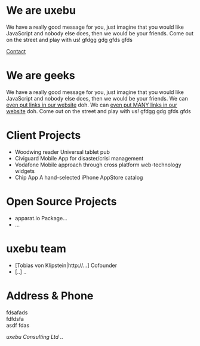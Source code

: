 We are uxebu
============

We have a really good message for you, just imagine that you would like 
JavaScript and nobody else does, then we would be your friends. Come
out on the street and play with us!
gfdgg gdg gfds gfds

[Contact](http://uxebu.com)



We are geeks
============

We have a really good message for you, just imagine that you would like 
JavaScript and nobody else does, then we would be your friends. 
We can [even put links in our website](http://uxebu.com) doh. 
We can [even put MANY links in our website](http://uxebu.com) doh.
Come
out on the street and play with us!
gfdgg gdg gfds gfds



Client Projects
===============

* Woodwing reader
  Universal tablet pub
* Civiguard
  Mobile App for disaster/crisi management
* Vodafone
  Mobile approach through cross platform web-technology widgets
* Chip App
  A hand-selected iPhone AppStore catalog

Open Source Projects
====================

* apparat.io
  Package...
* ...

uxebu team
==========

* [Tobias von Klipstein|http://...]
  Cofounder
* [..]
  ..

Address & Phone
===============

fdsafads  
fdfdsfa  
asdf fdas  

*uxebu Consulting Ltd*
..





